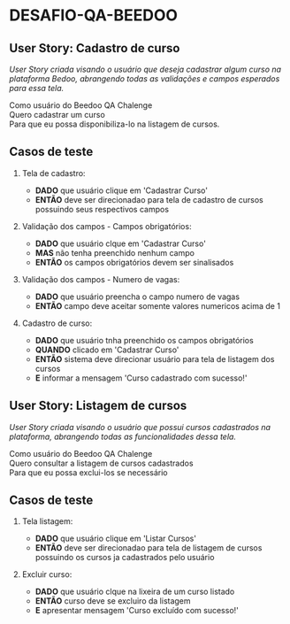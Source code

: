 # DESAFIO-QA-BEEDOO

## User Story: Cadastro de curso 
*User Story criada visando o usuário que deseja cadastrar algum curso na plataforma Bedoo, abrangendo todas as validações e campos esperados para essa tela.*

Como usuário do Beedoo QA Chalenge  
Quero cadastrar um curso  
Para que eu possa disponibiliza-lo na listagem de cursos.  

## Casos de teste

1. Tela de cadastro:
    - **DADO** que usuário clique em 'Cadastrar Curso'        
    - **ENTÃO** deve ser direcionadao para tela de cadastro de cursos possuindo seus respectivos campos

2. Validação dos campos - Campos obrigatórios:
    - **DADO** que usuário clque em 'Cadastrar Curso' 
    - **MAS** não tenha preenchido nenhum campo 
    - **ENTÃO** os campos obrigatórios devem ser sinalisados  

3.  Validação dos campos - Numero de vagas:
    - **DADO** que usuário preencha o campo numero de vagas 
    - **ENTÃO** campo deve aceitar somente valores numericos acima de 1
 
 4. Cadastro de curso:
    - **DADO** que usuário tnha preenchido os campos obrigatórios 
    - **QUANDO** clicado em 'Cadastrar Curso'  
    - **ENTÃO** sistema deve direcionar usuário para tela de listagem dos cursos 
    - **E** informar a mensagem 'Curso cadastrado com sucesso!'


## User Story: Listagem de cursos
*User Story criada visando o usuário que possui cursos cadastrados na plataforma, abrangendo todas as funcionalidades dessa tela.*

Como usuário do Beedoo QA Chalenge  
Quero consultar a listagem de cursos cadastrados  
Para que eu possa exclui-los se necessário  

## Casos de teste

1. Tela listagem:
    - **DADO** que usuário clique em 'Listar Cursos'        
    - **ENTÃO** deve ser direcionadao para tela de listagem de cursos possuindo os cursos ja cadastrados pelo usuário 

2. Excluir curso:
    - **DADO** que usuário clque na lixeira de um curso listado 
    - **ENTÃO** curso deve se excluiro da listagem 
    - **E** apresentar mensagem 'Curso excluído com sucesso!'